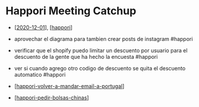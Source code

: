 # Happori Meeting Catchup

- [[2020-12-01]], [[happori]]

- aprovechar el diagrama para tambien crear posts de instagram #happori
- verificar que el shopify puedo limitar un descuento por usuario para el descuento de la gente que ha hecho la encuesta #happori
- ver si cuando agrego otro codigo de descuento se quita el descuento automatico #happori
- [[happori-volver-a-mandar-email-a-portugal]]
- [[happori-pedir-bolsas-chinas]] 

[//begin]: # "Autogenerated link references for markdown compatibility"
[2020-12-01]: journal/2020-12-01 "2020-12-01"
[happori]: happori "Happori"
[happori-volver-a-mandar-email-a-portugal]: happori-volver-a-mandar-email-a-portugal "Happori Volver a Mandar Email a Portugal"
[happori-pedir-bolsas-chinas]: happori-pedir-bolsas-chinas "Happori Pedir Bolsas Chinas"
[//end]: # "Autogenerated link references"
